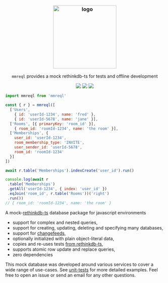 <h3 align="center"><img src="https://i.imgur.com/yG2T2o4.jpg" alt="logo" height="200px"></h3>
<p align="center"><code>mmreql</code> provides a mock rethinkdb-ts for tests and offline development</p>

<p align="center">
<a href="https://www.npmjs.com/package/mmreql"><img src="https://img.shields.io/npm/v/mmreql"></a>
<a href="https://github.com/iambumblehead/mmreql/workflows"><img src="https://github.com/iambumblehead/mmreql/workflows/test/badge.svg"></a>
<a href="./LICENSE.md"><img src="https://img.shields.io/badge/license-ISC-blue.svg"></a>
</p>


```javascript
import mmreql from 'mmreql'

const { r } = mmreql([
  ['Users',
    { id: 'userId-1234', name: 'fred' },
    { id: 'userId-5678', name: 'jane' }],
  ['Rooms', [{ primaryKey: 'room_id' }],
    { room_id: 'roomId-1234', name: 'the room' }],
  ['Memberships', {
    user_id: 'userId-1234',
    room_membership_type: 'INVITE',
    user_sender_id: 'userId-5678',
    room_id: 'roomId-1234'
  }]
])

await r.table('Memberships').indexCreate('user_id').run()

console.log(await r
 .table('Memberships')
 .getAll('userId-1234', { index: 'user_id' })
 .eqJoin('room_id', r.table('Rooms'))('right')
 .run())
// { room_id: 'roomId-1234', name: 'the room' }
```

A mock-[rethinkdb-ts][3] database package for javascript environments
 * support for complex and nested queries,
 * support for creating, updating, deleting and specifying many databases,
 * support for [changefeeds,][1]
 * optionally initialized with plain object-literal data,
 * copies and re-uses tests [from rethinkdb-ts,][2]
 * supports atomic row update and replace queries,
 * zero dependencies

This mock database was developed around various services to cover a wide range of use-cases. See [unit-tests][4] for more detailed examples. Feel free to open an issue or send an email for any other questions.

[0]: ./spec/template-js-rethinkdb-mocked-thinky.spec.js
[1]: https://rethinkdb.com/docs/changefeeds/javascript/
[2]: https://github.com/rethinkdb/rethinkdb-ts/blob/main/test/manipulating-tables.ts
[3]: https://github.com/rethinkdb/rethinkdb-ts
[4]: ./spec/
